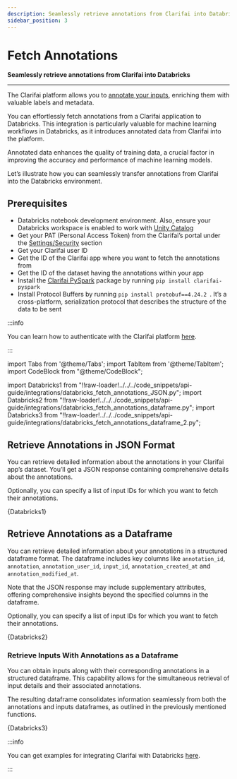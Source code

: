 ```yaml
---
description: Seamlessly retrieve annotations from Clarifai into Databricks 
sidebar_position: 3
---
```

# Fetch Annotations

**Seamlessly retrieve annotations from Clarifai into Databricks**
<hr />

The Clarifai platform allows you to [annotate your inputs](https://docs.clarifai.com/portal-guide/annotate/create-get-update-delete), enriching them with valuable labels and metadata.

You can effortlessly fetch annotations from a Clarifai application to Databricks. This integration is particularly valuable for machine learning workflows in Databricks, as it introduces annotated data from Clarifai into the platform. 

Annotated data enhances the quality of training data, a crucial factor in improving the accuracy and performance of machine learning models.

Let’s illustrate how you can seamlessly transfer annotations from Clarifai into the Databricks environment. 

## Prerequisites

- Databricks notebook development environment. Also, ensure your Databricks workspace is enabled to work with [Unity Catalog](https://docs.databricks.com/en/data-governance/unity-catalog/get-started.html)
- Get your PAT (Personal Access Token) from the Clarifai’s portal under the [Settings/Security](https://clarifai.com/settings/security) section
- Get your Clarifai user ID 
- Get the ID of the Clarifai app where you want to fetch the annotations from
- Get the ID of the dataset having the annotations within your app
- Install the [Clarifai PySpark](https://github.com/Clarifai/clarifai-pyspark) package by running `pip install clarifai-pyspark `
- Install Protocol Buffers by running `pip install protobuf==4.24.2 `. It’s a cross-platform, serialization protocol that describes the structure of the data to be sent 

:::info

You can learn how to authenticate with the Clarifai platform [here](https://docs.clarifai.com/clarifai-basics/authentication/personal-access-tokens).

:::

import Tabs from '@theme/Tabs';
import TabItem from '@theme/TabItem';
import CodeBlock from "@theme/CodeBlock";

import Databricks1 from "!!raw-loader!../../../code_snippets/api-guide/integrations/databricks_fetch_annotations_JSON.py";
import Databricks2 from "!!raw-loader!../../../code_snippets/api-guide/integrations/databricks_fetch_annotations_dataframe.py";
import Databricks3 from "!!raw-loader!../../../code_snippets/api-guide/integrations/databricks_fetch_annotations_dataframe_2.py";

## Retrieve Annotations in JSON Format

You can retrieve detailed information about the annotations in your Clarifai app’s dataset. You’ll get a JSON response containing comprehensive details about the annotations.

Optionally, you can specify a list of input IDs for which you want to fetch their annotations. 

<Tabs>
<TabItem value="python" label="Python">
    <CodeBlock className="language-python">{Databricks1}</CodeBlock>
</TabItem>
</Tabs>

## Retrieve Annotations as a Dataframe

You can retrieve detailed information about your annotations in a structured dataframe format. The dataframe includes key columns like `annotation_id`, `annotation`, `annotation_user_id`, `input_id`, `annotation_created_at` and `annotation_modified_at`.

Note that the JSON response may include supplementary attributes, offering comprehensive insights beyond the specified columns in the dataframe.

Optionally, you can specify a list of input IDs for which you want to fetch their annotations.  

<Tabs>
<TabItem value="python" label="Python">
    <CodeBlock className="language-python">{Databricks2}</CodeBlock>
</TabItem>
</Tabs>

### Retrieve Inputs With Annotations as a Dataframe

You can obtain inputs along with their corresponding annotations in a structured dataframe. This capability allows for the simultaneous retrieval of input details and their associated annotations. 

The resulting dataframe consolidates information seamlessly from both the annotations and inputs dataframes, as outlined in the previously mentioned functions.

<Tabs>
<TabItem value="python" label="Python">
    <CodeBlock className="language-python">{Databricks3}</CodeBlock>
</TabItem>
</Tabs>

:::info

You can get examples for integrating Clarifai with Databricks [here](https://github.com/Clarifai/clarifai-pyspark/tree/main/examples).

:::